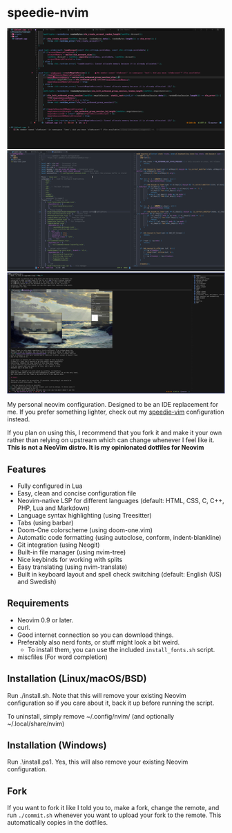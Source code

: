 # speedie-nvim

![img](/screenshots/scr0.png)
![img](/screenshots/scr1.png)
![img](/screenshots/scr2.png)

My personal neovim configuration. Designed to be an IDE replacement for me.
If you prefer something lighter, check out my [speedie-vim](https://git.speedie.site/speedie/speedie-vim) configuration instead.

If you plan on using this, I recommend that you fork it and make it your own rather than relying on upstream which
can change whenever I feel like it. **This is not a NeoVim distro. It is my opinionated dotfiles for Neovim**

## Features

- Fully configured in Lua
- Easy, clean and concise configuration file
- Neovim-native LSP for different languages (default: HTML, CSS, C, C++, PHP, Lua and Markdown)
- Language syntax highlighting (using Treesitter)
- Tabs (using barbar)
- Doom-One colorscheme (using doom-one.vim)
- Automatic code formatting (using autoclose, conform, indent-blankline)
- Git integration (using Neogit)
- Built-in file manager (using nvim-tree)
- Nice keybinds for working with splits
- Easy translating (using nvim-translate)
- Built in keyboard layout and spell check switching (default: English (US) and Swedish)

## Requirements

- Neovim 0.9 or later.
- curl.
- Good internet connection so you can download things.
- Preferably also nerd fonts, or stuff might look a bit weird.
  - To install them, you can use the included `install_fonts.sh` script.
- miscfiles (For word completion)

## Installation (Linux/macOS/BSD)

Run ./install.sh. Note that this will remove your
existing Neovim configuration so if you care about it, back it up before running the script.

To uninstall, simply remove ~/.config/nvim/ (and optionally ~/.local/share/nvim)

## Installation (Windows)

Run .\install.ps1. Yes, this will also remove your existing Neovim configuration.

## Fork

If you want to fork it like I told you to, make a fork, change the remote,
and run `./commit.sh` whenever you want to upload your fork to the remote. This
automatically copies in the dotfiles.
